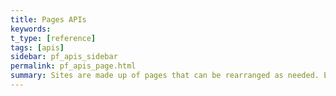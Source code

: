 ```yaml
---
title: Pages APIs
keywords:
t_type: [reference]
tags: [apis]
sidebar: pf_apis_sidebar
permalink: pf_apis_page.html
summary: Sites are made up of pages that can be rearranged as needed. Each page has a title and a layout. Site owners can hide pages and can also make pages restricted to members of the site. The Pages API provides methods for reading and updating information about the pages for a site.
---
```


